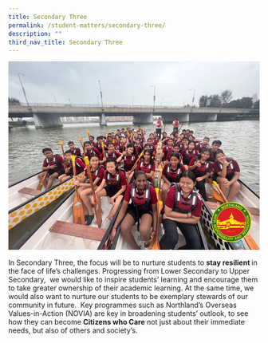 ```yaml
---
title: Secondary Three
permalink: /student-matters/secondary-three/
description: ""
third_nav_title: Secondary Three
---
```

![](/images/Sec%203A.png)
<p>In Secondary Three, the focus will be to nurture students to&nbsp;<strong>stay resilient&nbsp;</strong>in the face of life&rsquo;s challenges. Progressing from Lower Secondary to Upper Secondary,&nbsp; we would like to inspire students&rsquo; learning and encourage them to take greater ownership of their academic learning. At the same time, we would also want to nurture our students to be exemplary stewards of our community in future.&nbsp; Key programmes such as Northland&rsquo;s Overseas Values-in-Action (NOVIA) are key in broadening students&rsquo; outlook, to see how they can become&nbsp;<strong>Citizens who Care</strong>&nbsp;not just about their immediate needs, but also of others and society&rsquo;s.</p>